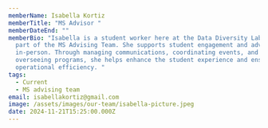 ```yaml
---
memberName: Isabella Kortiz
memberTitle: "MS Advisor "
memberDateEnd: ""
memberBio: "Isabella is a student worker here at the Data Diversity Lab and a
  part of the MS Advising Team. She supports student engagement and advising
  in-person. Through managing communications, coordinating events, and
  overseeing programs, she helps enhance the student experience and ensures
  operational efficiency. "
tags:
  - Current
  - MS advising team
email: isabellakortiz@gmail.com
image: /assets/images/our-team/isabella-picture.jpeg
date: 2024-11-21T15:25:00.000Z
---
```

